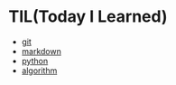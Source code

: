 # TIL(Today I Learned)

- [git](git/README.md)
- [markdown](markdown/README.md)
- [python](python/README.md)
- [algorithm](algorithm/README.md)
